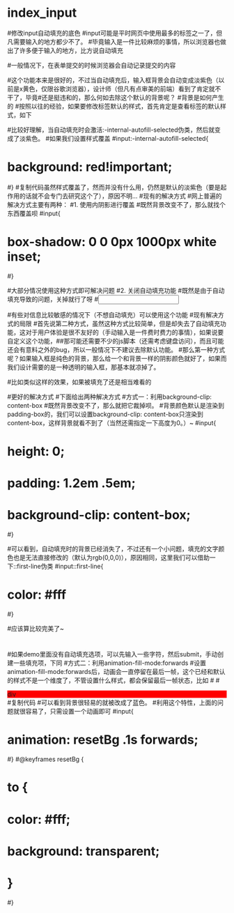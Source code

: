 # index_input
#修改input自动填充的底色
#input可能是平时网页中使用最多的标签之一了，但凡需要输入的地方都少不了。
#毕竟输入是一件比较麻烦的事情，所以浏览器也做出了许多便于输入的地方，比方说自动填充


#一般情况下，在表单提交的时候浏览器会自动记录提交的内容

#这个功能本来是很好的，不过当自动填充后，输入框背景会自动变成淡紫色（以前是x黄色，仅限谷歌浏览器），设计师（但凡有点审美的前端）看到了肯定就不干了，毕竟#还是挺违和的，那么何如去除这个默认的背景呢？
#背景是如何产生的
#按照以往的经验，如果要修改标签默认的样式，首先肯定是查看标签的默认样式，如下

#比较好理解，当自动填充时会激活:-internal-autofill-selected伪类，然后就变成了淡紫色。
#如果我们设置样式覆盖
#input:-internal-autofill-selected{
#    background: red!important;
#}
#复制代码虽然样式覆盖了，然而并没有什么用，仍然是默认的淡紫色（要是起作用的话就不会专门去研究这个了），原因不明...
#现有的解决方式
#网上普遍的解决方式主要有两种：
#1. 使用内阴影进行覆盖
#既然背景改变不了，那么就找个东西覆盖呗
#input{
#    box-shadow: 0 0 0px 1000px white inset;
#}

#大部分情况使用这种方式即可解决问题
#2. 关闭自动填充功能
#既然是由于自动填充导致的问题，关掉就行了呀
#<input  autocomplete="off">

#有些对信息比较敏感的情况下（不想自动填充）可以使用这个功能
#现有解决方式的局限
#首先说第二种方式，虽然这种方式比较简单，但是却失去了自动填充功能，这对于用户体验是很不友好的（手动输入是一件费时费力的事情），如果说要自定义这个功能，##那可能还需要不少的js脚本（还需考虑键盘访问），而且可能还会有意料之外的bug，所以一般情况下不建议去除默认功能。
#那么第一种方式呢？如果输入框是纯色的背景，那么给一个和背景一样的阴影颜色就好了，如果而我们设计需要的是一种透明的输入框，那基本就凉掉了。

#比如类似这样的效果，如果被填充了还是相当难看的

#更好的解决方式
#下面给出两种解决方式
#方式一：利用background-clip: content-box
#既然背景改变不了，那么就把它裁掉呗。
#背景颜色默认是渲染到padding-box的，我们可以设置background-clip: content-box只渲染到content-box，这样背景就看不到了（当然还需指定一下高度为0。）~
#input{
#  height: 0;
#  padding: 1.2em .5em;
#  background-clip: content-box;
#}

#可以看到，自动填充时的背景已经消失了，不过还有一个小问题，填充的文字颜色也是无法直接修改的（默认为rgb(0,0,0)），原因相同，这里我们可以借助一下::first-line伪类
#input::first-line{
#  color: #fff
#}

#应该算比较完美了~
#
#如果demo里面没有自动填充选项，可以先输入一些字符，然后submit，手动创建一些填充项，下同
#方式二：利用animation-fill-mode:forwards
#设置animation-fill-mode:forwards后，动画会一直停留在最后一帧，这个已经和默认的样式不是一个维度了，不管设置什么样式，都会保留最后一帧状态，比如
#<style>
#div{
#    animation:resetBg .1s forwards;
#}
#@keyframes resetBg {
#  to {
#    background: blue;
#  }
#}
#</style>
#<div style="background:red!important">div</div>
#复制代码
#可以看到背景很轻易的就被改成了蓝色。
#利用这个特性，上面的问题就很容易了，只需设置一个动画即可
#input{
#  animation: resetBg .1s forwards;
#}
#@keyframes resetBg {
#  to {
#    color: #fff;
#    background: transparent;
#  }
#}
